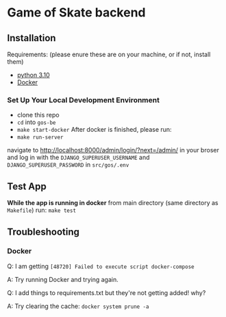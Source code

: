 # Game of Skate backend

## Installation
Requirements:
(please enure these are on your machine, or if not, install them)
 - [python 3.10](https://www.python.org/psf/)
 - [Docker](https://docs.docker.com/get-docker/)

### Set Up Your Local Development Environment
 - clone this repo
 - `cd` into `gos-be`
 - `make start-docker`
 After docker is finished, please run:
 - `make run-server`

navigate to [http://localhost:8000/admin/login/?next=/admin/](http://localhost:8000/admin/login/?next=/admin/) in your broser and log in with the `DJANGO_SUPERUSER_USERNAME` and `DJANGO_SUPERUSER_PASSWORD` in 
`src/gos/.env`

## Test App
**While the app is running in docker** from main directory (same directory as `Makefile`) run:
`make test`


## Troubleshooting

### Docker

Q: I am getting `[48720] Failed to execute script docker-compose`

A: Try running Docker and trying again.


Q: I add things to requirements.txt but they're not getting added! why?

A: Try clearing the cache: `docker system prune -a`
